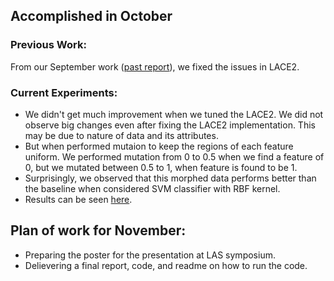 ## Accomplished in October
 
### Previous Work:
From our September work ([past report](https://github.com/ai-se/LAS-Phishing/blob/master/reports/sep17.md)), we fixed the issues in LACE2.

### Current Experiments:
- We didn't get much improvement when we tuned the LACE2. We did not observe big changes even after fixing the LACE2 implementation. This may be due to nature of data and its attributes.
- But when performed mutaion to keep the regions of each feature uniform. We performed mutation from 0 to 0.5 when we find a feature of 0, but we mutated between 0.5 to 1, when feature is found to be 1.
- Surprisingly, we observed that this morphed data performs better than the baseline when considered SVM classifier with RBF kernel.
- Results can be seen [here](https://github.com/ai-se/LAS-Phishing/issues/23).

## Plan of work for November:
- Preparing the poster for the presentation at LAS symposium.
- Delievering a final report, code, and readme on how to run the code.
